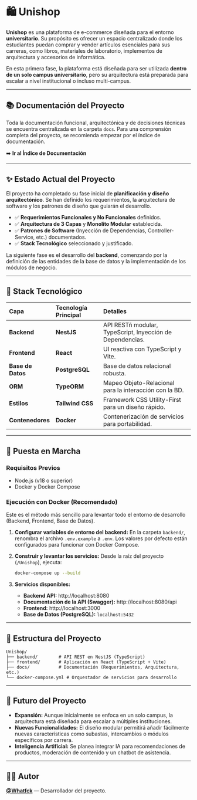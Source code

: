 # 🛍️ Unishop

**Unishop** es una plataforma de e-commerce diseñada para el entorno **universitario**. Su propósito es ofrecer un espacio centralizado donde los estudiantes puedan comprar y vender artículos esenciales para sus carreras, como libros, materiales de laboratorio, implementos de arquitectura y accesorios de informática.

En esta primera fase, la plataforma está diseñada para ser utilizada **dentro de un solo campus universitario**, pero su arquitectura está preparada para escalar a nivel institucional o incluso multi-campus.

---

## 📚 Documentación del Proyecto

Toda la documentación funcional, arquitectónica y de decisiones técnicas se encuentra centralizada en la carpeta `docs`. Para una comprensión completa del proyecto, se recomienda empezar por el índice de documentación.

➡️ **Ir al Índice de Documentación**

---

## ✨ Estado Actual del Proyecto

El proyecto ha completado su fase inicial de **planificación y diseño arquitectónico**. Se han definido los requerimientos, la arquitectura de software y los patrones de diseño que guiarán el desarrollo.

-   ✅ **Requerimientos Funcionales y No Funcionales** definidos.
-   ✅ **Arquitectura de 3 Capas** y **Monolito Modular** establecida.
-   ✅ **Patrones de Software** (Inyección de Dependencias, Controller-Service, etc.) documentados.
-   ✅ **Stack Tecnológico** seleccionado y justificado.

La siguiente fase es el desarrollo del **backend**, comenzando por la definición de las entidades de la base de datos y la implementación de los módulos de negocio.

---

## 🚀 Stack Tecnológico

| Capa      | Tecnología Principal | Detalles                                           |
| :-------- | :------------------- | :------------------------------------------------- |
| **Backend** | **NestJS**           | API RESTñ modular, TypeScript, Inyección de Dependencias. |
| **Frontend**  | **React**            | UI reactiva con TypeScript y Vite.                 |
| **Base de Datos** | **PostgreSQL**       | Base de datos relacional robusta.                  |
| **ORM**       | **TypeORM**          | Mapeo Objeto-Relacional para la interacción con la BD. |
| **Estilos**     | **Tailwind CSS**     | Framework CSS Utility-First para un diseño rápido. |
| **Contenedores** | **Docker**           | Contenerización de servicios para portabilidad.    |

---

## 🔧 Puesta en Marcha

### Requisitos Previos

-   Node.js (v18 o superior)
-   Docker y Docker Compose

### Ejecución con Docker (Recomendado)

Este es el método más sencillo para levantar todo el entorno de desarrollo (Backend, Frontend, Base de Datos).

1.  **Configurar variables de entorno del backend:**
    En la carpeta `backend/`, renombra el archivo `.env.example` a `.env`. Los valores por defecto están configurados para funcionar con Docker Compose.

2.  **Construir y levantar los servicios:**
    Desde la raíz del proyecto (`/Unishop`), ejecuta:
    ```bash
    docker-compose up --build
    ```

3.  **Servicios disponibles:**
    -   **Backend API:** http://localhost:8080
    -   **Documentación de la API (Swagger):** http://localhost:8080/api
    -   **Frontend:** http://localhost:3000
    -   **Base de Datos (PostgreSQL):** `localhost:5432`

---

## 📂 Estructura del Proyecto

```plaintext
Unishop/
├── backend/        # API REST en NestJS (TypeScript)
├── frontend/       # Aplicación en React (TypeScript + Vite)
├── docs/           # Documentación (Requerimientos, Arquitectura, etc.)
└── docker-compose.yml # Orquestador de servicios para desarrollo
```

---

## 🌱 Futuro del Proyecto

-   **Expansión:** Aunque inicialmente se enfoca en un solo campus, la arquitectura está diseñada para escalar a múltiples instituciones.
-   **Nuevas Funcionalidades:** El diseño modular permitirá añadir fácilmente nuevas características como subastas, intercambios o módulos específicos por carrera.
-   **Inteligencia Artificial:** Se planea integrar IA para recomendaciones de productos, moderación de contenido y un chatbot de asistencia.

---

## 👨‍💻 Autor

**[@Whatfck](https://github.com/Whatfck)** — Desarrollador del proyecto.
